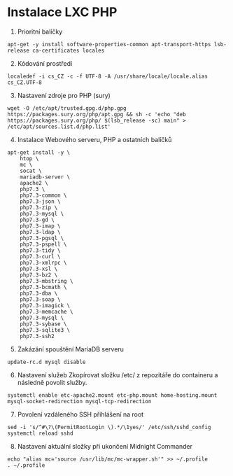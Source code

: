 # Instalace LXC PHP
1. Prioritní balíčky
```
apt-get -y install software-properties-common apt-transport-https lsb-release ca-certificates locales
```

2. Kódování prostředí
```
localedef -i cs_CZ -c -f UTF-8 -A /usr/share/locale/locale.alias cs_CZ.UTF-8
```

3. Nastavení zdroje pro PHP (sury)
```
wget -O /etc/apt/trusted.gpg.d/php.gpg https://packages.sury.org/php/apt.gpg && sh -c 'echo "deb https://packages.sury.org/php/ $(lsb_release -sc) main" > /etc/apt/sources.list.d/php.list'
```

4. Instalace Webového serveru, PHP a ostatních balíčků
```
apt-get install -y \
    htop \
    mc \
    socat \
    mariadb-server \
    apache2 \
    php7.3 \
    php7.3-common \
    php7.3-json \
    php7.3-zip \
    php7.3-mysql \
    php7.3-gd \
    php7.3-imap \
    php7.3-ldap \
    php7.3-pgsql \
    php7.3-pspell \
    php7.3-tidy \
    php7.3-curl \
    php7.3-xmlrpc \
    php7.3-xsl \
    php7.3-bz2 \
    php7.3-mbstring \
    php7.3-bcmath \
    php7.3-dba \
    php7.3-soap \
    php7.3-imagick \
    php7.3-memcache \
    php7.3-mysql \
    php7.3-sybase \
    php7.3-sqlite3 \
    php7.3-ssh2
```

5. Zakázání spouštění MariaDB serveru
```
update-rc.d mysql disable
```

6. Nastavení služeb
Zkopírovat složku /etc/ z repozitáře do containeru a následně povolit služby.
```
systemctl enable etc-apache2.mount etc-php.mount home-hosting.mount mysql-socket-redirection mysql-tcp-redirection
```

7. Povolení vzdáleného SSH přihlášení na root
```
sed -i 's/^#\?\(PermitRootLogin \).*/\1yes/' /etc/ssh/sshd_config
systemctl reload sshd
```

8. Nastavení aktuální složky při ukončení Midnight Commander
```
echo "alias mc='source /usr/lib/mc/mc-wrapper.sh'" >> ~/.profile
. ~/.profile
```
